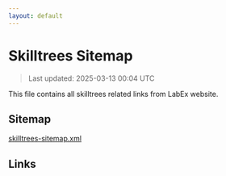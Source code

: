 ```yaml
---
layout: default
---
```


# Skilltrees Sitemap

> Last updated: 2025-03-13 00:04 UTC

This file contains all skilltrees related links from LabEx website.

## Sitemap

[skilltrees-sitemap.xml](https://labex.io/skilltrees-sitemap.xml)

## Links

